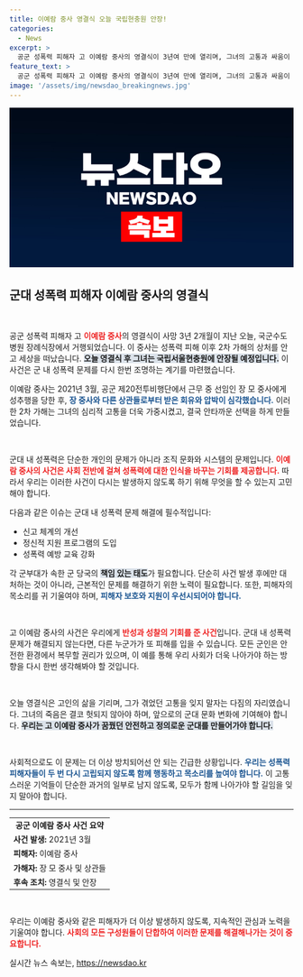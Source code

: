 ```yaml
---
title: 이예람 중사 영결식 오늘 국립현충원 안장!
categories:
  - News
excerpt: >
  공군 성폭력 피해자 고 이예람 중사의 영결식이 3년여 만에 열리며, 그녀의 고통과 싸움이 다시불거졌습니다. 과연 우리가 잊지 말아야 할 이 사건의 진실은? 
feature_text: >
  공군 성폭력 피해자 고 이예람 중사의 영결식이 3년여 만에 열리며, 그녀의 고통과 싸움이 다시불거졌습니다. 과연 우리가 잊지 말아야 할 이 사건의 진실은? 
image: '/assets/img/newsdao_breakingnews.jpg'
---
```


<p><img src="/assets/img/newsdao_breakingnews.jpg" alt="pcversion 속보" /></p>

<h2 data-ke-size="size26">군대 성폭력 피해자 이예람 중사의 영결식</h2>

<p data-ke-size="size16">&nbsp;</p>

<p>공군 성폭력 피해자 고 <b><span style="color: #ee2323;">이예람 중사</span></b>의 영결식이 사망 3년 2개월이 지난 오늘, 국군수도병원 장례식장에서 거행되었습니다. 이 중사는 성폭력 피해 이후 2차 가해의 상처를 안고 세상을 떠났습니다. <b><span style="background-color: #21538527;">오늘 영결식 후 그녀는 국립서울현충원에 안장될 예정입니다.</span></b> 이 사건은 군 내 성폭력 문제를 다시 한번 조명하는 계기를 마련했습니다.</p>

<p>이예람 중사는 2021년 3월, 공군 제20전투비행단에서 근무 중 선임인 장 모 중사에게 성추행을 당한 후, <b><span style="color: #1a5490;">장 중사와 다른 상관들로부터 받은 회유와 압박이 심각했습니다.</span></b> 이러한 2차 가해는 그녀의 심리적 고통을 더욱 가중시켰고, 결국 안타까운 선택을 하게 만들었습니다.</p>

<p data-ke-size="size16">&nbsp;</p>

<p>군대 내 성폭력은 단순한 개인의 문제가 아니라 조직 문화와 시스템의 문제입니다. <b><span style="color: #ee2323;">이예람 중사의 사건은 사회 전반에 걸쳐 성폭력에 대한 인식을 바꾸는 기회를 제공합니다.</span></b> 따라서 우리는 이러한 사건이 다시는 발생하지 않도록 하기 위해 무엇을 할 수 있는지 고민해야 합니다.</p>

<p>다음과 같은 이슈는 군대 내 성폭력 문제 해결에 필수적입니다:</p>

<ul>
  <li>신고 체계의 개선</li>
  <li>정신적 지원 프로그램의 도입</li>
  <li>성폭력 예방 교육 강화</li>
</ul>

<p>각 군부대가 속한 군 당국의 <b><span style="background-color: #21538527;">책임 있는 태도</span></b>가 필요합니다. 단순히 사건 발생 후에만 대처하는 것이 아니라, 근본적인 문제를 해결하기 위한 노력이 필요합니다. 또한, 피해자의 목소리를 귀 기울여야 하며, <b><span style="color: #1a5490;">피해자 보호와 지원이 우선시되어야 합니다.</span></b></p>

<p data-ke-size="size16">&nbsp;</p>

<p>고 이예람 중사의 사건은 우리에게 <b><span style="color: #ee2323;">반성과 성찰의 기회를 준 사건</span></b>입니다. 군대 내 성폭력 문제가 해결되지 않는다면, 다른 누군가가 또 피해를 입을 수 있습니다. 모든 군인은 안전한 환경에서 복무할 권리가 있으며, 이 예를 통해 우리 사회가 더욱 나아가야 하는 방향을 다시 한번 생각해봐야 할 것입니다.</p>

<p data-ke-size="size16">&nbsp;</p>

<p>오늘 영결식은 고인의 삶을 기리며, 그가 겪었던 고통을 잊지 말자는 다짐의 자리였습니다. 그녀의 죽음은 결코 헛되지 않아야 하며, 앞으로의 군대 문화 변화에 기여해야 합니다. <b><span style="background-color: #21538527;">우리는 고 이예람 중사가 꿈꿨던 안전하고 정의로운 군대를 만들어가야 합니다.</span></b> </p>

<p data-ke-size="size16">&nbsp;</p>

<p>사회적으로도 이 문제는 더 이상 방치되어선 안 되는 긴급한 상황입니다. <b><span style="color: #1a5490;">우리는 성폭력 피해자들이 두 번 다시 고립되지 않도록 함께 행동하고 목소리를 높여야 합니다.</span></b> 이 고통스러운 기억들이 단순한 과거의 일부로 남지 않도록, 모두가 함께 나아가야 할 길임을 잊지 말아야 합니다. </p>

<hr>

<table style="width:100%">
  <tr>
    <td style="text-align: center; height: 17px;"><b>공군 이예람 중사 사건 요약</b></td>
  </tr>
  <tr>
    <td><b>사건 발생:</b> 2021년 3월</td>
  </tr>
  <tr>
    <td><b>피해자:</b> 이예람 중사</td>
  </tr>
  <tr>
    <td><b>가해자:</b> 장 모 중사 및 상관들</td>
  </tr>
  <tr>
    <td><b>후속 조치:</b> 영결식 및 안장</td>
  </tr>
</table>

<p data-ke-size="size16">&nbsp;</p> 

<p>우리는 이예람 중사와 같은 피해자가 더 이상 발생하지 않도록, 지속적인 관심과 노력을 기울여야 합니다. <b><span style="color: #ee2323;">사회의 모든 구성원들이 단합하여 이러한 문제를 해결해나가는 것이 중요합니다.</span></b></p>
실시간 뉴스 속보는, <a href="https://newsdao.kr" rel="dofollow">https://newsdao.kr</a>


